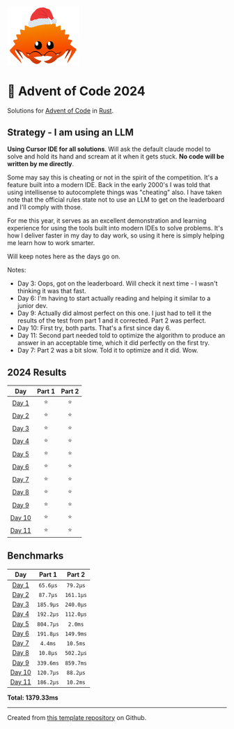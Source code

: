 <img src="./.assets/christmas_ferris.png" width="164">

# 🎄 Advent of Code 2024

Solutions for [Advent of Code](https://adventofcode.com/) in [Rust](https://www.rust-lang.org/).

## Strategy - I am using an LLM

**Using Cursor IDE for all solutions**. Will ask the default claude model to solve and hold its hand and scream at it when it gets stuck. **No code will be written by me directly**. 

Some may say this is cheating or not in the spirit of the competition. It's a feature built into a modern IDE. Back in the early 2000's I was told that using intellisense to autocomplete things was "cheating" also. I have taken note that the official rules state not to use an LLM to get on the leaderboard and I'll comply with those.

For me this year, it serves as an excellent demonstration and learning experience for using the tools built into modern IDEs to solve problems. It's how I deliver faster in my day to day work, so using it here is simply helping me learn how to work smarter.

Will keep notes here as the days go on.

Notes:
- Day 3: Oops, got on the leaderboard. Will check it next time - I wasn't thinking it was that fast.
- Day 6: I'm having to start actually reading and helping it similar to a junior dev.
- Day 9: Actually did almost perfect on this one.  I just had to tell it the results of the test from part 1 and it corrected.  Part 2 was perfect.
- Day 10: First try, both parts. That's a first since day 6.
- Day 11: Second part needed told to optimize the algorithm to produce an answer in an acceptable time, which it did perfectly on the first try.
- Day 7: Part 2 was a bit slow. Told it to optimize and it did. Wow.
<!--- advent_readme_stars table --->
## 2024 Results

| Day | Part 1 | Part 2 |
| :---: | :---: | :---: |
| [Day 1](https://adventofcode.com/2024/day/1) | ⭐ | ⭐ |
| [Day 2](https://adventofcode.com/2024/day/2) | ⭐ | ⭐ |
| [Day 3](https://adventofcode.com/2024/day/3) | ⭐ | ⭐ |
| [Day 4](https://adventofcode.com/2024/day/4) | ⭐ | ⭐ |
| [Day 5](https://adventofcode.com/2024/day/5) | ⭐ | ⭐ |
| [Day 6](https://adventofcode.com/2024/day/6) | ⭐ | ⭐ |
| [Day 7](https://adventofcode.com/2024/day/7) | ⭐ | ⭐ |
| [Day 8](https://adventofcode.com/2024/day/8) | ⭐ | ⭐ |
| [Day 9](https://adventofcode.com/2024/day/9) | ⭐ | ⭐ |
| [Day 10](https://adventofcode.com/2024/day/10) | ⭐ | ⭐ |
| [Day 11](https://adventofcode.com/2024/day/11) | ⭐ | ⭐ |
<!--- advent_readme_stars table --->

<!--- benchmarking table --->
## Benchmarks

| Day | Part 1 | Part 2 |
| :---: | :---: | :---:  |
| [Day 1](./src/bin/01.rs) | `65.6µs` | `79.2µs` |
| [Day 2](./src/bin/02.rs) | `87.7µs` | `161.1µs` |
| [Day 3](./src/bin/03.rs) | `185.9µs` | `240.0µs` |
| [Day 4](./src/bin/04.rs) | `192.2µs` | `112.0µs` |
| [Day 5](./src/bin/05.rs) | `804.7µs` | `2.0ms` |
| [Day 6](./src/bin/06.rs) | `191.8µs` | `149.9ms` |
| [Day 7](./src/bin/07.rs) | `4.4ms` | `10.5ms` |
| [Day 8](./src/bin/08.rs) | `10.8µs` | `502.2µs` |
| [Day 9](./src/bin/09.rs) | `339.6ms` | `859.7ms` |
| [Day 10](./src/bin/10.rs) | `120.7µs` | `88.2µs` |
| [Day 11](./src/bin/11.rs) | `186.2µs` | `10.2ms` |

**Total: 1379.33ms**
<!--- benchmarking table --->

---

Created from [this template repository](https://github.com/fspoettel/advent-of-code-rust) on Github.
